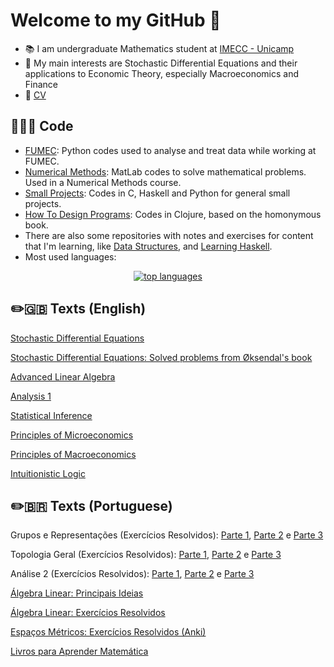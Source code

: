 # Welcome to my GitHub 👋

- 📚 I am undergraduate Mathematics student at [IMECC - Unicamp](https://www.ime.unicamp.br/)
- 🔎 My main interests are Stochastic Differential Equations and their applications to Economic Theory, especially Macroeconomics and Finance
- 📃 [CV](https://raw.githubusercontent.com/adairneto/CV/main/CV.pdf)

## 👨🏻‍💻 Code

- [FUMEC](https://github.com/adairneto/FUMEC): Python codes used to analyse and treat data while working at FUMEC.
- [Numerical Methods](https://github.com/adairneto/Numerical-Analysis): MatLab codes to solve mathematical problems. Used in a Numerical Methods course.
- [Small Projects](https://github.com/adairneto/Small-Projects): Codes in C, Haskell and Python for general small projects.
- [How To Design Programs](https://github.com/adairneto/How-to-Design-Programs): Codes in Clojure, based on the homonymous book.
- There are also some repositories with notes and exercises for content that I'm learning, like [Data Structures](https://github.com/adairneto/Small-Projects/blob/main/Data_Structures.org), and [Learning Haskell](https://github.com/adairneto/Learning-Haskell).
- Most used languages:
<p align="center">
  <a href="https://github.com/anuraghazra/github-readme-stats">
    <img src="https://github-readme-stats.vercel.app/api/top-langs/?username=adairneto&&show_icons=true&hide_title=true&theme=radical&layout=compact&hide_border=true&border_radius=30&langs_count=15&exclude_repo=Analyseroom&hide=html,css,tex" alt="top languages"/>
  </a>
</p>

## ✏️🇬🇧 Texts (English)

[Stochastic Differential Equations](https://raw.githubusercontent.com/adairneto/Stochastic-Differential-Equations/main/Notes/Main.pdf)

[Stochastic Differential Equations: Solved problems from Øksendal's book](https://github.com/adairneto/Stochastic-Differential-Equations/tree/main/Exercises%20(pdf))

[Advanced Linear Algebra](https://raw.githubusercontent.com/adairneto/Advanced-Linear-Algebra/main/Main.pdf)

[Analysis 1](https://raw.githubusercontent.com/adairneto/Analysis-1/main/Analysis_Notes.pdf)

[Statistical Inference](https://raw.githubusercontent.com/adairneto/Statistical-Inference/main/Stat_Inf.pdf)

[Principles of Microeconomics](https://raw.githubusercontent.com/adairneto/Microeconomics/main/MIT_14.01.pdf)

[Principles of Macroeconomics](https://raw.githubusercontent.com/adairneto/Macroeconomics/main/Macroeconomics.pdf)

[Intuitionistic Logic](https://raw.githubusercontent.com/adairneto/Intuitionistic-Logic/main/intuitionistic.pdf)

## ✏️🇧🇷 Texts (Portuguese)

Grupos e Representações (Exercícios Resolvidos): [Parte 1](https://github.com/adairneto/Grupos-e-Representa-es/blob/main/Exerc%C3%ADcios%20P1%20MA446.pdf), [Parte 2](https://github.com/adairneto/Grupos-e-Representa-es/blob/main/Exerc%C3%ADcios%20P2%20MA446.pdf) e [Parte 3](https://github.com/adairneto/Grupos-e-Representa-es/blob/main/Exerc%C3%ADcios%20P3%20MA446.pdf)

Topologia Geral (Exercícios Resolvidos): [Parte 1](https://github.com/adairneto/Topologia-Geral/blob/main/Exerc%C3%ADcios%20P1%20MA453.pdf), [Parte 2](https://github.com/adairneto/Topologia-Geral/blob/main/Exerc%C3%ADcios%20P2%20MA453.pdf) e [Parte 3](https://github.com/adairneto/Topologia-Geral/blob/main/Exerc%C3%ADcios%20P3%20MA453.pdf)

Análise 2 (Exercícios Resolvidos): [Parte 1](https://github.com/adairneto/An-lise-2/blob/main/Exerc%C3%ADcios%20P1%20MA602.pdf), [Parte 2](https://github.com/adairneto/An-lise-2/blob/main/Exerc%C3%ADcios%20P2%20MA602.pdf) e [Parte 3](https://github.com/adairneto/An-lise-2/blob/main/Exerc%C3%ADcios%20P3%20MA602.pdf)

[Álgebra Linear: Principais Ideias](https://github.com/adairneto/Algebra-Linear/raw/main/algelin-resumo.pdf)

[Álgebra Linear: Exercícios Resolvidos](https://github.com/adairneto/Algebra-Linear/tree/main/Exerc%C3%ADcios%20Resolvidos)

[Espaços Métricos: Exercícios Resolvidos (Anki)](https://github.com/adairneto/Metric-Spaces/blob/main/Espa%C3%A7os%20M%C3%A9tricos.apkg)

[Livros para Aprender Matemática](https://github.com/adairneto/adairneto/blob/main/aprender-matem%C3%A1tica.md)

